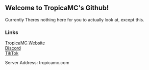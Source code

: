## Welcome to TropicaMC's Github! 
Currently Theres nothing here for you to actually look at, except this. 

### Links
[TropicaMC Website](https://tropicamc.com/)  
[Discord](https://discord.gg/3MJBCGWHR7)  
[TikTok](https://tiktok.com/@tropicamc)  

Server Address: tropicamc.com

